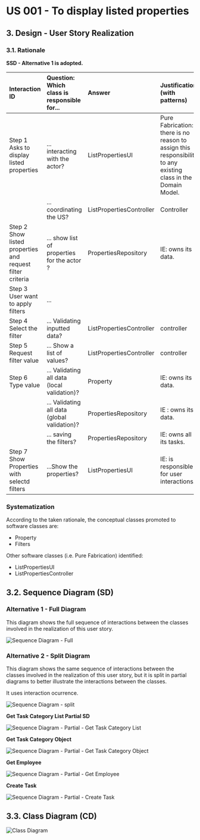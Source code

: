 # US 001 - To display listed properties 

## 3. Design - User Story Realization 

### 3.1. Rationale

**SSD - Alternative 1 is adopted.**

| Interaction ID                                             | Question: Which class is responsible for...  | Answer                   | Justification (with patterns)                                                                                 |
|:-----------------------------------------------------------|:---------------------------------------------|:-------------------------|:--------------------------------------------------------------------------------------------------------------|
| Step 1 Asks to display listed properties 	                 | 	... interacting with the actor?             | ListPropertiesUI         | Pure Fabrication: there is no reason to assign this responsibility to any existing class in the Domain Model. |
| 			  		                                                    | 	... coordinating the US?                    | ListPropertiesController | Controller                                                                                                    |
| Step 2  Show listed properties and request filter criteria | ... show list of properties for the actor ?	 | PropertiesRepository     | IE: owns its data.                                                                                            |
| Step 3 User want to apply filters	                         | 	...                                         |                          |                                                                                                               |
| Step 4 Select the filter 		                                | 	... Validating inputted data?               | ListPropertiesController | controller                                                                                                    |
| Step 5 Request filter value		                              | 	... Show a list of values?                  | ListPropertiesController | controller                                                                                                    |
| Step 6 Type value		                                        | ...  Validating all data (local validation)? | Property                 | IE: owns its data.                                                                                            | 
|                                                            | ... Validating all data (global validation)? | PropertiesRepository     | IE : owns its data.                                                                                           | 
|                                                            | ... saving the filters?                      | PropertiesRepository     | IE: owns all its tasks.                                                                                       | 
| Step 7 Show Properties with selectd filters 		             | 	...Show the properties?                     | ListPropertiesUI         | IE: is responsible for user interactions.                                                                     | 

### Systematization ##

According to the taken rationale, the conceptual classes promoted to software classes are: 

 * Property
 * Filters


Other software classes (i.e. Pure Fabrication) identified: 

 * ListPropertiesUI 
 * ListPropertiesController



## 3.2. Sequence Diagram (SD)

### Alternative 1 - Full Diagram

This diagram shows the full sequence of interactions between the classes involved in the realization of this user story.

![Sequence Diagram - Full](svg/us006-sequence-diagram-full.svg)

### Alternative 2 - Split Diagram

This diagram shows the same sequence of interactions between the classes involved in the realization of this user story, but it is split in partial diagrams to better illustrate the interactions between the classes.

It uses interaction ocurrence.

![Sequence Diagram - split](svg/us006-sequence-diagram-split.svg)

**Get Task Category List Partial SD**

![Sequence Diagram - Partial - Get Task Category List](svg/us006-sequence-diagram-partial-get-task-category-list.svg)

**Get Task Category Object**

![Sequence Diagram - Partial - Get Task Category Object](svg/us006-sequence-diagram-partial-get-task-category.svg)

**Get Employee**

![Sequence Diagram - Partial - Get Employee](svg/us006-sequence-diagram-partial-get-employee.svg)

**Create Task**

![Sequence Diagram - Partial - Create Task](svg/us006-sequence-diagram-partial-create-task.svg)

## 3.3. Class Diagram (CD)

![Class Diagram](svg/us006-class-diagram.svg)